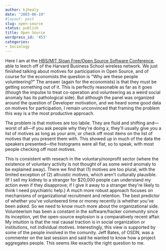 ```yaml
---
author: kjhealy
date: "2003-06-19"
#layout: post
slug: open-source
status: publish
title: Open Source
wordpress_id: '453'
categories:
- Sociology
---
```


Here I am at the [HBS/MIT Sloan Free/Open Source Software Conference](http://opensource.mit.edu/conference.html "HBS/MIT Sloan Free/Open Source Software Conference"), able to leech off of the Harvard Business School wireless network. We just finished talking about motives for participation in Open Source, and of course for the economists the question is "Why are these people volunteering?" The answer (again for the economists) is that they must be getting something out of it. This is perfectly reasonable as far as it goes (though the impulse to treat co-operation and volunteering as a weird social anomaly has its pathological side). But although the panel was organized around the question of Developer motivation, and we heard some good data on motives for participation, I remain unconvinced that framing the problem this way is a the most productive approach.

The problem is that motives are too labile. They are fluid and shifting and—worst of all—if you ask people why they're doing *x*, they'll usually give you a list of motives as long as your arm, or check off most items on the list of motives that you present them with. This showed up in much of the data the speakers presented—the histograms were all flat, so to speak, with most people checking off most motives.

This is consistent with reseach in the voluntary/nonprofit sector (where the existence of voluntary activity is not thought of as some weird anomaly to be explained away). There we find that (1) motives are too plural, with the limited exception of (2) altruistic motives, which aren't culturally plausible. (If I sell my kidney to a stranger for $20,000 people can understand my action even if they disapprove; if I give it away to a stranger they're likely to think I need psychiatric help.) A much more robust approach focuses on mechanisms of organizational recruitment and retention. The best predictor of whether you've volunteered time or money recently is whether you've been asked. So we need to know much more about the organizational side. Volunteerism has been a constant in the software/hacker community since its inception, yet the open-source explosion is a comparatively recent affair. My intuition is that the real causal traction is in social organization or institutions, not individual motives. Interestingly, this view is supported by some of the people involved in the comunity. Jeff Bates, of OSDN, was a commenter on the last session and said he wanted to know how a project aggregates people. This seems like exactly the right question to me.

